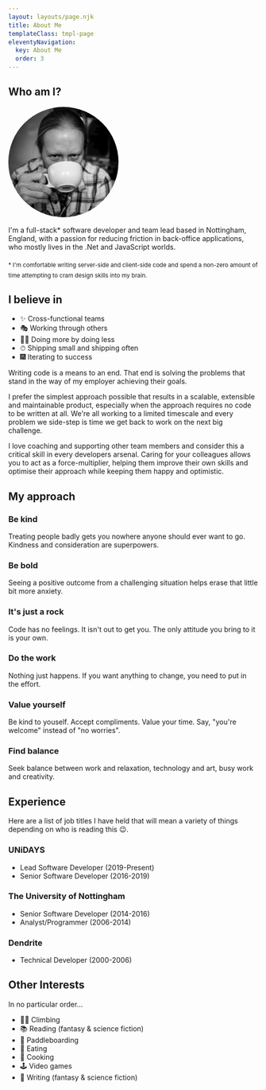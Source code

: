 ```yaml
---
layout: layouts/page.njk
title: About Me
templateClass: tmpl-page
eleventyNavigation:
  key: About Me
  order: 3
---
```


## Who am I?

<div class="text-center"><img src="/img/coffee-sipping.jpg" style="border-radius: 50%;" alt="" /></div>

I'm a full-stack\* software developer and team lead based in Nottingham, England, with a passion for reducing friction in back-office applications, who mostly lives in the .Net and JavaScript worlds.

<sub>\* I'm comfortable writing server-side and client-side code and spend a non-zero amount of time attempting to cram design skills into my brain.</sub>

## I believe in

- ✨ Cross-functional teams
- 🎭 Working through others
- 🧙‍♂️ Doing more by doing less
- ⏱ Shipping small and shipping often
- 🎆 Iterating to success

Writing code is a means to an end. That end is solving the problems that stand in the way of my employer achieving their goals.

I prefer the simplest approach possible that results in a scalable, extensible and maintainable product, especially when the approach requires no code to be written at all. We're all working to a limited timescale and every problem we side-step is time we get back to work on the next big challenge.

I love coaching and supporting other team members and consider this a critical skill in every developers arsenal. Caring for your colleagues allows you to act as a force-multiplier, helping them improve their own skills and optimise their approach while keeping them happy and optimistic.

## My approach

### Be kind

Treating people badly gets you nowhere anyone should ever want to go. Kindness and consideration are superpowers.

### Be bold

Seeing a positive outcome from a challenging situation helps erase that little bit more anxiety.

### It's just a rock

Code has no feelings. It isn't out to get you. The only attitude you bring to it is your own.

### Do the work

Nothing just happens. If you want anything to change, you need to put in the effort.

### Value yourself

Be kind to youself. Accept compliments. Value your time. Say, "you're welcome" instead of "no worries".

### Find balance

Seek balance between work and relaxation, technology and art, busy work and creativity.

## Experience

Here are a list of job titles I have held that will mean a variety of things depending on who is reading this 😉.

### UNiDAYS

- Lead Software Developer (2019-Present)
- Senior Software Developer (2016-2019)

### The University of Nottingham

- Senior Software Developer (2014-2016)
- Analyst/Programmer (2006-2014)

### Dendrite

- Technical Developer (2000-2006)

## Other Interests

In no particular order...

- 🧗‍♂️ Climbing
- 📚 Reading (fantasy & science fiction)
- 🌊 Paddleboarding
- 🍕 Eating
- 🍳 Cooking
- 🕹 Video games
- 🧾 Writing (fantasy & science fiction)
